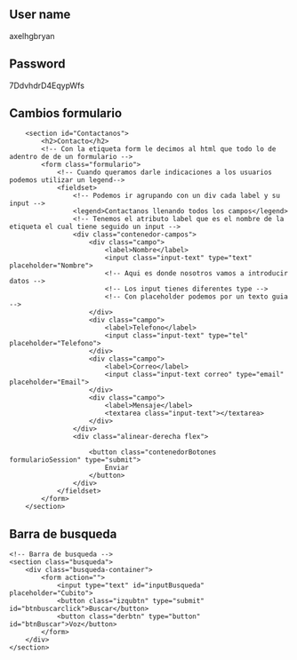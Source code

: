 ## User name
axelhgbryan

## Password
7DdvhdrD4EqypWfs

## Cambios formulario

<!-- Formulario de contactanos -->
        <section id="Contactanos">
            <h2>Contacto</h2>
            <!-- Con la etiqueta form le decimos al html que todo lo de adentro de de un formulario -->
            <form class="formulario">
                <!-- Cuando queramos darle indicaciones a los usuarios podemos utilizar un legend-->
                <fieldset>
                    <!-- Podemos ir agrupando con un div cada label y su input -->
                    <legend>Contactanos llenando todos los campos</legend>
                    <!-- Tenemos el atributo label que es el nombre de la etiqueta el cual tiene seguido un input -->
                    <div class="contenedor-campos">
                        <div class="campo">
                            <label>Nombre</label>
                            <input class="input-text" type="text" placeholder="Nombre">
                            <!-- Aqui es donde nosotros vamos a introducir datos -->
                            <!-- Los input tienes diferentes type -->
                            <!-- Con placeholder podemos por un texto guia -->
                        </div>
                        <div class="campo">
                            <label>Telefono</label>
                            <input class="input-text" type="tel" placeholder="Telefono">
                        </div>
                        <div class="campo">
                            <label>Correo</label>
                            <input class="input-text correo" type="email" placeholder="Email">
                        </div>
                        <div class="campo">
                            <label>Mensaje</label>
                            <textarea class="input-text"></textarea>
                        </div>
                    </div>
                    <div class="alinear-derecha flex">

                        <button class="contenedorBotones formularioSession" type="submit">
                            Enviar
                        </button>
                    </div>
                </fieldset>
            </form>
        </section>

## Barra de busqueda
    <!-- Barra de busqueda -->
    <section class="busqueda">
        <div class="busqueda-container">
            <form action="">
                <input type="text" id="inputBusqueda" placeholder="Cubito">
                <button class="izqubtn" type="submit" id="btnbuscarclick">Buscar</button>
                <button class="derbtn" type="button" id="btnBuscar">Voz</button>
            </form>
        </div>
    </section>


